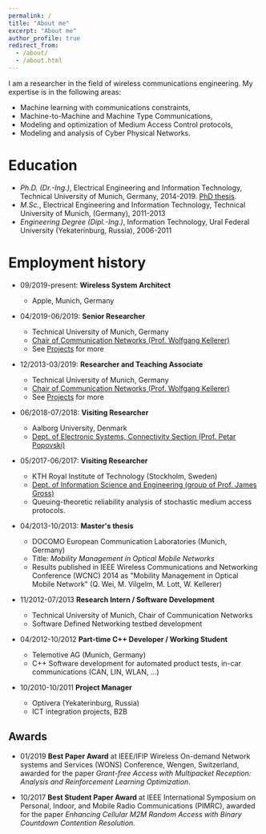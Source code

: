 ```yaml
---
permalink: /
title: "About me"
excerpt: "About me"
author_profile: true
redirect_from: 
  - /about/
  - /about.html
---
```


I am a researcher in the field of wireless communications engineering. My expertise is in the following areas:
* Machine learning with communications constraints,
* Machine-to-Machine and Machine Type Communications,
* Modeling and optimization of Medium Access Control protocols,
* Modeling and analysis of Cyber Physical Networks.

Education
======
* *Ph.D. (Dr.-Ing.)*, Electrical Engineering and Information Technology, Technical University of Munich, Germany, 2014-2019. <u><a href="https://mediatum.ub.tum.de/doc/1452656/file.pdf">PhD thesis</a></u>.
* *M.Sc.*, Electrical Engineering and Information Technology, Technical University of Munich, (Germany), 2011-2013
* *Engineering Degree (Dipl.-Ing.)*,  Information Technology, Ural Federal University (Yekaterinburg, Russia), 2006-2011

Employment history
======
* 09/2019-present: **Wireless System Architect**
  * Apple, Munich, Germany
  
* 04/2019-06/2019: **Senior Researcher**
  * Technical University of Munich, Germany
  * <u><a href="http://www.lkn.ei.tum.de">Chair of Communication Networks (Prof. Wolfgang Kellerer)</a></u>
  * See [Projects](https://mvilgelm.github.io/projects/) for more

* 12/2013-03/2019: **Researcher and Teaching Associate**
  * Technical University of Munich, Germany
  * <u><a href="http://www.lkn.ei.tum.de">Chair of Communication Networks (Prof. Wolfgang Kellerer)</a></u>
  * See [Projects](https://mvilgelm.github.io/projects/) for more
  
* 06/2018-07/2018: **Visiting Researcher**
  * Aalborg University, Denmark
  * <u><a href="http://www.es.aau.dk/sections-labs/connectivity/">Dept. of Electronic Systems, Connectivity Section (Prof. Petar Popovski)</a></u>
  
* 05/2017-06/2017: **Visiting Researcher**
  * KTH Royal Institute of Technology (Stockholm, Sweden)
  * <u><a href="https://www.kth.se/ise">Dept. of Information Science and Engineering (group of Prof. James Gross)</a></u>
  * Queuing-theoretic reliability analysis of stochastic medium access protocols.

* 04/2013-10/2013: **Master's thesis**
  * DOCOMO European Communication Laboratories (Munich, Germany)
  * Title: *Mobility Management in Optical Mobile Networks*
  * Results published in IEEE Wireless Communications and Networking Conference (WCNC) 2014 as "Mobility Management in Optical
Mobile Network" (Q. Wei, M. Vilgelm, M. Lott, W. Kellerer)

* 11/2012-07/2013 **Research Intern / Software Development**
  * Technical University of Munich, Chair of Communication Networks
  * Software Defined Networking testbed development

* 04/2012-10/2012 **Part-time C++ Developer / Working Student**
  * Telemotive AG (Munich, Germany)
  * C++ Software development for automated product tests, in-car communications (CAN, LIN, WLAN, ...)

* 10/2010-10/2011 **Project Manager**
  * Optivera (Yekaterinburg, Russia)
  * ICT integration projects, B2B
  
  
Awards
------

* 01/2019 **Best Paper Award** at IEEE/IFIP Wireless On-demand Network systems and Services (WONS) Conference, Wengen, Switzerland, awarded for the paper *Grant-free Access with Multipacket Reception: Analysis and Reinforcement Learning Optimization*.

* 10/2017 **Best Student Paper Award** at IEEE International Symposium on Personal, Indoor, and Mobile Radio Communications (PIMRC), awarded for the paper *Enhancing Cellular M2M Random Access with Binary Countdown Contention Resolution*.

